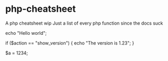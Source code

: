 # php-cheatsheet
A php cheatsheet
wip
Just a list of every php function since the docs suck 


echo "Hello world";

if ($action == "show_version") {
    echo "The version is 1.23";
}

$a = 1234;
